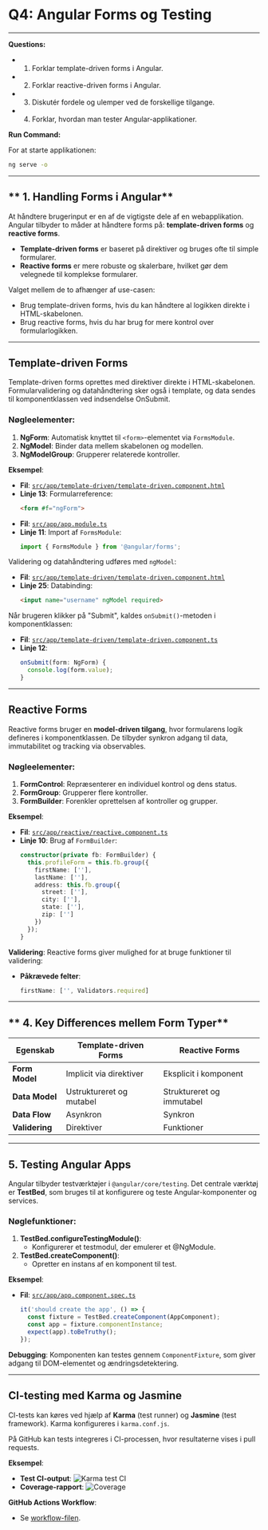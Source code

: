 # Q4: Angular Forms og Testing

---

**Questions:**

- 1. Forklar template-driven forms i Angular.
- 2. Forklar reactive-driven forms i Angular.
- 3. Diskutér fordele og ulemper ved de forskellige tilgange.
- 4. Forklar, hvordan man tester Angular-applikationer.

**Run Command:**

For at starte applikationen:
```bash
ng serve -o
```

---

## ** 1. Handling Forms i Angular**

At håndtere brugerinput er en af de vigtigste dele af en webapplikation. Angular tilbyder to måder at håndtere forms på: **template-driven forms** og **reactive forms**. 

- **Template-driven forms** er baseret på direktiver og bruges ofte til simple formularer.
- **Reactive forms** er mere robuste og skalerbare, hvilket gør dem velegnede til komplekse formularer.

Valget mellem de to afhænger af use-casen:
- Brug template-driven forms, hvis du kan håndtere al logikken direkte i HTML-skabelonen.
- Brug reactive forms, hvis du har brug for mere kontrol over formularlogikken.

---

## **Template-driven Forms**

Template-driven forms oprettes med direktiver direkte i HTML-skabelonen. Formularvalidering og datahåndtering sker også i template, og data sendes til komponentklassen ved indsendelse OnSubmit.

### **Nøgleelementer:**
1. **NgForm**: Automatisk knyttet til `<form>`-elementet via `FormsModule`.
2. **NgModel**: Binder data mellem skabelonen og modellen.
3. **NgModelGroup**: Grupperer relaterede kontroller.

**Eksempel**:
- **Fil**: [`src/app/template-driven/template-driven.component.html`](./src/app/template-driven/template-driven.component.html)
- **Linje 13**: Formularreference:
  ```html
  <form #f="ngForm">
  ```
- **Fil**: [`src/app/app.module.ts`](./src/app/app.module.ts)
- **Linje 11**: Import af `FormsModule`:
  ```typescript
  import { FormsModule } from '@angular/forms';
  ```

Validering og datahåndtering udføres med `ngModel`:
- **Fil**: [`src/app/template-driven/template-driven.component.html`](./src/app/template-driven/template-driven.component.html)
- **Linje 25**: Databinding:
  ```html
  <input name="username" ngModel required>
  ```

Når brugeren klikker på "Submit", kaldes `onSubmit()`-metoden i komponentklassen:
- **Fil**: [`src/app/template-driven/template-driven.component.ts`](./src/app/template-driven/template-driven.component.ts)
- **Linje 12**:
  ```typescript
  onSubmit(form: NgForm) {
    console.log(form.value);
  }
  ```

---

## **Reactive Forms**

Reactive forms bruger en **model-driven tilgang**, hvor formularens logik defineres i komponentklassen. 
De tilbyder synkron adgang til data, immutabilitet og tracking via observables.

### **Nøgleelementer:**
1. **FormControl**: Repræsenterer en individuel kontrol og dens status.
2. **FormGroup**: Grupperer flere kontroller.
3. **FormBuilder**: Forenkler oprettelsen af kontroller og grupper.

**Eksempel**:
- **Fil**: [`src/app/reactive/reactive.component.ts`](./src/app/reactive/reactive.component.ts)
- **Linje 10**: Brug af `FormBuilder`:
  ```typescript
  constructor(private fb: FormBuilder) {
    this.profileForm = this.fb.group({
      firstName: [''],
      lastName: [''],
      address: this.fb.group({
        street: [''],
        city: [''],
        state: [''],
        zip: ['']
      })
    });
  }
  ```

**Validering**:
Reactive forms giver mulighed for at bruge funktioner til validering:
- **Påkrævede felter**:
  ```typescript
  firstName: ['', Validators.required]
  ```

---

## ** 4. Key Differences mellem Form Typer**

| Egenskab             | Template-driven Forms       | Reactive Forms         |
|----------------------|-----------------------------|------------------------|
| **Form Model**       | Implicit via direktiver     | Eksplicit i komponent  |
| **Data Model**       | Ustruktureret og mutabel    | Struktureret og immutabel |
| **Data Flow**        | Asynkron                   | Synkron                |
| **Validering**       | Direktiver                 | Funktioner             |

---

## **5. Testing Angular Apps**

Angular tilbyder testværktøjer i `@angular/core/testing`. Det centrale værktøj er **TestBed**, som bruges til at konfigurere og teste Angular-komponenter og services.

### **Nøglefunktioner:**
1. **TestBed.configureTestingModule()**:
   - Konfigurerer et testmodul, der emulerer et @NgModule.
2. **TestBed.createComponent()**:
   - Opretter en instans af en komponent til test.

**Eksempel**:
- **Fil**: [`src/app/app.component.spec.ts`](./src/app/app.component.spec.ts)
  ```typescript
  it('should create the app', () => {
    const fixture = TestBed.createComponent(AppComponent);
    const app = fixture.componentInstance;
    expect(app).toBeTruthy();
  });
  ```

**Debugging**:
Komponenten kan testes gennem `ComponentFixture`, som giver adgang til DOM-elementet og ændringsdetektering.

---

## **CI-testing med Karma og Jasmine**

CI-tests kan køres ved hjælp af **Karma** (test runner) og **Jasmine** (test framework). Karma konfigureres i `karma.conf.js`.

På GitHub kan tests integreres i CI-processen, hvor resultaterne vises i pull requests.

**Eksempel**:
- **Test CI-output**: ![Karma test CI](KarmaTest.png)
- **Coverage-rapport**: ![Coverage](CoverageReport.png)

**GitHub Actions Workflow**:
- Se [workflow-filen](./../.github/workflows/TestAndPushResults.yml).

